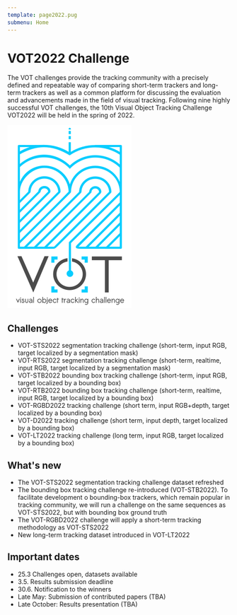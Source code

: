 ```yaml
---
template: page2022.pug
submenu: Home
---
```


# VOT2022 Challenge

The VOT challenges provide the tracking community with a precisely defined and repeatable way of comparing short-term trackers and long-term trackers as well as a common platform for discussing the evaluation and advancements made in the field of visual tracking. Following nine highly successful VOT challenges, the 10th Visual Object Tracking Challenge VOT2022 will be held in the spring of 2022.

<img class="logo float-right frame" src="../img/vot2022_logo_website_large.png" alt="VOT2022"  />

## Challenges

 * VOT-STS2022 segmentation tracking challenge (short-term, input RGB, target localized by a segmentation mask)
 * VOT-RTS2022 segmentation tracking challenge (short-term, realtime, input RGB, target localized by a segmentation mask)
 * VOT-STB2022 bounding box tracking challenge (short-term, input RGB, target localized by a bounding box)
 * VOT-RTB2022 bounding box tracking challenge (short-term, realtime, input RGB, target localized by a bounding box)
 * VOT-RGBD2022 tracking challenge (short term, input RGB+depth, target localized by a bounding box)
 * VOT-D2022 tracking challenge (short term, input depth, target localized by a bounding box)
 * VOT-LT2022 tracking challenge (long term, input RGB, target localized by a bounding box)
 
## What's new
 * The VOT-STS2022 segmentation tracking challenge dataset refreshed
 * The bounding box tracking challenge re-introduced (VOT-STB2022). To facilitate development o bounding-box trackers, which remain popular in tracking community, we will run a challenge on the same sequences as VOT-STS2022, but with bounding box ground truth
 * The VOT-RGBD2022 challenge will apply a short-term tracking methodology as VOT-STS2022
 * New long-term tracking dataset introduced in VOT-LT2022
 
## Important dates
 * 25.3 Challenges open, datasets available
 * 3.5. Results submission deadline
 * 30.6. Notification to the winners
 * Late May: Submission of contributed papers (TBA)
 * Late October: Results presentation (TBA)

